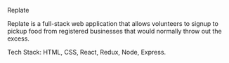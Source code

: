 Replate

Replate is a full-stack web application that allows volunteers to signup to pickup food from registered businesses that would normally throw out the excess. 

Tech Stack: HTML, CSS, React, Redux, Node, Express.